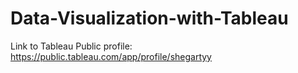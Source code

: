 # Data-Visualization-with-Tableau

Link to Tableau Public profile:
https://public.tableau.com/app/profile/shegartyy
